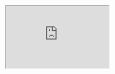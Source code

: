 <iframe src="https://mtdcmz.github.io/blog/post/dplayer/dplayer.html?url=https://mtdcmz.github.io/blog/post/res/1/1.mp4" width="330" height="200"></iframe>